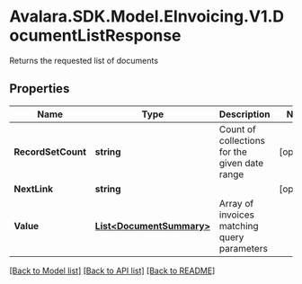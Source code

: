 # Avalara.SDK.Model.EInvoicing.V1.DocumentListResponse
Returns the requested list of documents

## Properties

Name | Type | Description | Notes
------------ | ------------- | ------------- | -------------
**RecordSetCount** | **string** | Count of collections for the given date range | [optional] 
**NextLink** | **string** |  | [optional] 
**Value** | [**List&lt;DocumentSummary&gt;**](DocumentSummary.md) | Array of invoices matching query parameters | 

[[Back to Model list]](../../../README.md#documentation-for-models) [[Back to API list]](../../../README.md#documentation-for-api-endpoints) [[Back to README]](../../../README.md)

